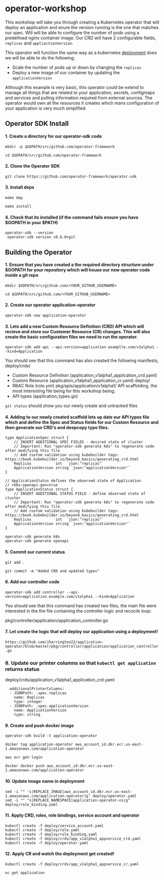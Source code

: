 # operator-workshop

This workshop will take you through creating a Kubernetes operator that will deploy an application and enure the version running is the one that matches our spec. Will will be able to configure the number of pods using a predefined nginx container image. Our CRD will have 2 configurable fields, `replicas` and `appliactionVersion`. 

This operator will function the same way as a kubernetes [deployment](
https://kubernetes.io/docs/concepts/workloads/controllers/deployment/) does we will be able to do the following;
- Scale the number of pods up or down by changing the `replicas`
- Deploy a new image of our container by updating the `applicationVersion`

Although this example is very basic, this operator could be extend to manage all things that are related to your application, secrets, configmaps and services and pulling information required from external sources. The operator would own all the resources it creates which mans configuration of your application is very much simplified.

## Operator SDK Install
#### 1. Create a directory for our operator-sdk code
`mkdir -p $GOPATH/src/github.com/operator-framework`

`cd $GOPATH/src/github.com/operator-framework`

#### 2. Clone the Operator SDK
`git clone https://github.com/operator-framework/operator-sdk`

#### 3. Install deps
`make dep`

`make install`

#### 4. Check that its installed (if the command fails ensure you have $GOPATH in your $PATH)

```
operator-sdk --version
 operator-sdk version v0.6.0+git
```

## Building the Operator 

#### 1. Ensure that you have created a the required directory structure under $GOPATH for your repository which will house our new operator code inside a git repo
`mkdir $GOPATH/src/github.com/<YOUR_GITHUB_USERNAME>`

`cd $GOPATH/src/github.com/<YOUR_GITHUB_USERNAME>`

#### 2. Create our operator application-operator
`operator-sdk new application-operator`

#### 3. Lets add a new Custom Resource Definition (CRD) API which will recieve and store our Customer Resource (CR) changes. This will also create the basic configuration files we need to run the operator. 
`operator-sdk add api --api-version=application.examplle.com/v1alpha1 --kind=Application`

You should see that this command has also created the following manifests;
deploy/crds/
- Custom Resource Definition (application_v1alpha1_application_crd.yaml)
- Custom Resource (application_v1alpha1_application_cr.yaml)
deploy/
- RBAC Role (role.yml)
pkg/apis/application/v1alpha1/
API scaffolding, the most interesting file being for this workshop being;
- API types (application_types.go)

`git status` should show you our newly create and untracked files

#### 4. Adding to our newly created scaffold lets up date our API types file which and define the Spec and Status fields for our Custom Resource and then generate our CRD's and deepcopy type files.

```
type ApplicationSpec struct {
	// INSERT ADDITIONAL SPEC FIELDS - desired state of cluster
	// Important: Run "operator-sdk generate k8s" to regenerate code after modifying this file
	// Add custom validation using kubebuilder tags: https://book.kubebuilder.io/beyond_basics/generating_crd.html
	Replicas           int  `json:"replicas"`
	ApplicationVersion string `json:"applicationVersion"`
}

// ApplicationStatus defines the observed state of Application
// +k8s:openapi-gen=true
type ApplicationStatus struct {
	// INSERT ADDITIONAL STATUS FIELD - define observed state of cluster
	// Important: Run "operator-sdk generate k8s" to regenerate code after modifying this file
	// Add custom validation using kubebuilder tags: https://book.kubebuilder.io/beyond_basics/generating_crd.html
	Replicas           int  `json:"replicas"`
	ApplicationVersion string `json:"applicationVersion"`
}
```

```
operator-sdk generate k8s
operator-sdk generate openapi

```
#### 5. Commit our current status
`git add .`

`git commit -m "Added CRD and updated types"`

#### 6. Add our controller code
`operator-sdk add controller --api-version=application.example.com/v1alpha1 --kind=Application`

You should see that this command has created two files, the main file were interested in the the file containing the controller logic and recocile loop:

pkg/controller/application/application_controller.go

#### 7. Let create the logic that will deploy our application using a deployment!

`https://github.com/jharrington22/application-operator/blob/master/pkg/controller/application/application_controller.go`

### 8. Update our printer columns so that `kubectl get application` returns status

deploy/crds/application_v1alpha1_application_crd.yaml

```
  additionalPrinterColumns:
  - JSONPath: .spec.replicas
    name: Replicas
    type: integer
  - JSONPath: .spec.applicationVersion
    name: ApplicationVersion
    type: string 
```

#### 9. Create and push docker image

`operator-sdk build -t application-operator`

`docker tag application-operator aws_account_id.dkr.ecr.us-east-1.amazonaws.com/application-operator`

`aws ecr get-login`

`docker docker push aws_account_id.dkr.ecr.us-east-1.amazonaws.com/application-operator`

#### 10. Update image name in deployment

```
sed -i "" 's|REPLACE_IMAGE|aws_account_id.dkr.ecr.us-east-1.amazonaws.com/application-operator|g' deploy/operator.yaml
sed -i "" "s|REPLACE_NAMESPACE|application-operator-ns|g" deploy/role_binding.yaml
```

#### 11. Apply CRD, roles, role bindings, service account and operator 

```
kubectl create -f deploy/service_account.yaml
kubectl create -f deploy/role.yaml
kubectl create -f deploy/role_binding.yaml
kubectl create -f deploy/crds/app_v1alpha1_appservice_crd.yaml
kubectl create -f deploy/operator.yaml
```

#### 12. Apply CR and watch the deployment get created! 

`kubectl create -f deploy/crds/app_v1alpha1_appservice_cr.yaml`

`oc get application`

